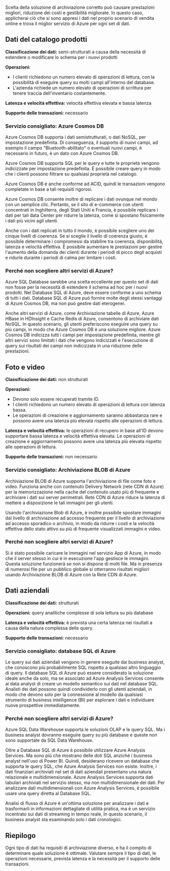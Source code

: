 Scelta della soluzione di archiviazione corretto può causare prestazioni migliori, riduzione dei costi e gestibilità migliorate. In questo caso, applicherai ciò che si sono appresi i dati nel proprio scenario di vendita online e trova il miglior servizio di Azure per ogni set di dati. 

## <a name="product-catalog-data"></a>Dati del catalogo prodotti

**Classificazione dei dati:** semi-strutturati a causa della necessità di estendere o modificare lo schema per i nuovi prodotti

**Operazioni:**

- I clienti richiedono un numero elevato di operazioni di lettura, con la possibilità di eseguire query su molti campi all'interno del database.
- L'azienda richiede un numero elevato di operazioni di scrittura per tenere traccia dell'inventario costantemente.

**Latenza e velocità effettiva:** velocità effettiva elevata e bassa latenza

**Supporto delle transazioni:** necessario

### <a name="recommended-service-azure-cosmos-db"></a>Servizio consigliato: Azure Cosmos DB

Azure Cosmos DB supporta i dati semistrutturati, o dati NoSQL, per impostazione predefinita. Di conseguenza, il supporto di nuovi campi, ad esempio il campo "Bluetooth-abilitato" o eventuali nuovi campi, è necessario in futuro, è un dato con Azure Cosmos DB.

Azure Cosmos DB supporta SQL per le query e tutte le proprietà vengono indicizzate per impostazione predefinita. È possibile creare query in modo che i clienti possono filtrare su qualsiasi proprietà nel catalogo.

Azure Cosmos DB è anche conforme ad ACID, quindi le transazioni vengono completate in base a tali requisiti rigorosi.

Azure Cosmos DB consente inoltre di replicare i dati ovunque nel mondo con un semplice clic. Pertanto, se il sito di e-commerce con utenti concentrati in Inghilterra, degli Stati Uniti e Francia, è possibile replicare i dati per tali data Center per ridurre la latenza, come si spostano fisicamente i dati più vicini agli utenti. 

Anche con i dati replicati in tutto il mondo, è possibile scegliere uno dei cinque livelli di coerenza. Se si sceglie il livello di coerenza giusto, è possibile determinare i compromessi da stabilire tra coerenza, disponibilità, latenza e velocità effettiva. È possibile aumentare le prestazioni per gestire l'aumento della domanda dei clienti durante i periodi di picco degli acquisti e ridurle durante i periodi di calma per limitare i costi.

### <a name="why-not-other-azure-services"></a>Perché non scegliere altri servizi di Azure?

Azure SQL Database sarebbe una scelta eccellente per questo set di dati non fosse per la necessità di estendere il schema ad hoc per i nuovi prodotti. Nel Database SQL di Azure, deve essere conforme a uno schema di tutti i dati. Database SQL di Azure può fornire molte degli stessi vantaggi di Azure Cosmos DB, ma non può gestire dati eterogenei. 

Anche altri servizi di Azure, come Archiviazione tabelle di Azure, Azure HBase in HDInsight e Cache Redis di Azure, consentono di archiviare dati NoSQL. In questo scenario, gli utenti preferiscono eseguire una query su più campi, in modo che Azure Cosmos DB è una soluzione migliore. Azure Cosmos DB indicizza tutti i campi per impostazione predefinita, mentre gli altri servizi sono limitati i dati che vengono indicizzati e l'esecuzione di query sui risultati dei campi non indicizzata in una riduzione delle prestazioni.

## <a name="photos-and-videos"></a>Foto e video

**Classificazione dei dati:** non strutturati

**Operazioni:**

- Devono solo essere recuperati tramite ID.
- I clienti richiedono un numero elevato di operazioni di lettura con latenza bassa.
- Le operazioni di creazione e aggiornamento saranno abbastanza rare e possono avere una latenza più elevata rispetto alle operazioni di lettura.

**Latenza e velocità effettiva:** le operazioni di recupero in base all'ID devono supportare bassa latenza e velocità effettiva elevata. Le operazioni di creazione e aggiornamento possono avere una latenza più elevata rispetto alle operazioni di lettura.

**Supporto delle transazioni:** non necessario

### <a name="recommended-service-azure-blob-storage"></a>Servizio consigliato: Archiviazione BLOB di Azure

Archiviazione BLOB di Azure supporta l'archiviazione di file come foto e video. Funziona anche con contenuto Delivery Network (rete CDN di Azure) per la memorizzazione nella cache del contenuto usato più di frequente e archiviare i dati sui server perimetrali. Rete CDN di Azure riduce la latenza di mettere a disposizione le tali immagini per gli utenti.

Usando l'archiviazione Blob di Azure, è inoltre possibile spostare immagini dal livello di archiviazione ad accesso frequente per il livello di archiviazione ad accesso sporadico o archivio, in modo da ridurre i costi e la velocità effettiva dello stato attivo su più di frequente visualizzati immagini e video.

### <a name="why-not-other-azure-services"></a>Perché non scegliere altri servizi di Azure?

Si è stato possibile caricare le immagini nel servizio App di Azure, in modo che il server stesso in cui è in esecuzione l'app gestisce le immagini. Questa soluzione funzionerà se non si dispone di molti file. Ma in presenza di numerosi file per un pubblico globale si otterranno risultati migliori usando Archiviazione BLOB di Azure con la Rete CDN di Azure.

## <a name="business-data"></a>Dati aziendali

**Classificazione dei dati:** strutturati

**Operazioni:** query analitiche complesse di sola lettura su più database

**Latenza e velocità effettiva:** è prevista una certa latenza nei risultati a causa della natura complessa delle query.

**Supporto delle transazioni:** necessario

### <a name="recommended-service-azure-sql-database"></a>Servizio consigliato: database SQL di Azure

Le query sui dati aziendali vengono in genere eseguite dai business analyst, che conoscono più probabilmente SQL rispetto a qualsiasi altro linguaggio di query. Il database SQL di Azure può essere considerato la soluzione ideale anche da solo, ma se associato ad Azure Analysis Services consente ai data analyst di creare un modello semantico sui dati nel database SQL. Analisti dei dati possono quindi condividerlo con gli utenti aziendali, in modo che devono solo per la connessione al modello da qualsiasi strumento di business intelligence (BI) per esplorare i dati e individuare nuove prospettive immediatamente. 

### <a name="why-not-other-azure-services"></a>Perché non scegliere altri servizi di Azure?

Azure SQL Data Warehouse supporta le soluzioni OLAP e le query SQL. Ma i business analyst dovranno eseguire query su più database e queste non sono supportate da SQL Data Warehouse.

Oltre a Database SQL di Azure è possibile utilizzare Azure Analysis Services. Ma sono più che mostrano delle doti SQL anziché i business analyst nell'uso di Power BI. Quindi, desiderano ricevere un database che supporta le query SQL, che Azure Analysis Services non esiste. Inoltre, i dati finanziari archiviati nel set di dati aziendali presentano una natura relazionale e multidimensionale. Azure Analysis Services supporta dati tabulari archiviati nel servizio stesso, ma non multidimensionale dei dati. Per analizzare dati multidimensionali con Azure Analysis Services, è possibile usare una query diretta al Database SQL.

Analisi di flusso di Azure è un'ottima soluzione per analizzare i dati e trasformarli in informazioni dettagliate di utilità pratica, ma è un servizio incentrato sui dati di streaming in tempo reale, In questo scenario, il business analyst sta esaminando solo i dati cronologici.

## <a name="summary"></a>Riepilogo

Ogni tipo di dati ha requisiti di archiviazione diverso, e ha il compito di determinare quale soluzione è ottimale. Valutare sempre il tipo di dati, le operazioni necessarie, prevista latenza e la necessità per il supporto delle transazioni.